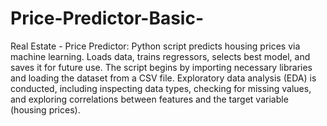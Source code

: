 # Price-Predictor-Basic-
Real Estate - Price Predictor: Python script predicts housing prices via machine learning. Loads data, trains regressors, selects best model, and saves it for future use.
The script begins by importing necessary libraries and loading the dataset from a CSV file. Exploratory data analysis (EDA) is conducted, including inspecting data types, checking for missing values, and exploring correlations between features and the target variable (housing prices).


